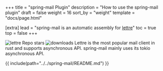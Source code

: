 +++
title = "spring-mail Plugin"
description = "How to use the spring-mail plugin"
draft = false
weight = 16
sort_by = "weight"
template = "docs/page.html"

[extra]
lead = "spring-mail is an automatic assembly for <a href='https://github.com/lettre/lettre' target='_blank'>lettre</a>"
toc = true
top = false
+++

![lettre Repo stars](https://img.shields.io/github/stars/lettre/lettre) ![downloads](https://img.shields.io/crates/d/lettre.svg)
Lettre is the most popular mail client in rust and supports asynchronous API. spring-mail mainly uses its tokio asynchronous API.

{{ include(path="../../spring-mail/README.md") }}